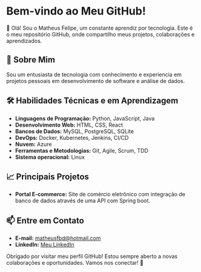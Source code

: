 # Bem-vindo ao Meu GitHub!

👋 Olá! Sou o Matheus Felipe, um constante aprendiz por tecnologia. Este é o meu repositório GitHub, onde compartilho meus projetos, colaborações e aprendizados.

## 🌟 Sobre Mim
Sou um entusiasta de tecnologia com conhecimento e experiencia em projetos pessoais em desenvolvimento de software e análise de dados.

## 🛠️ Habilidades Técnicas e em Aprendizagem
- **Linguagens de Programação:** Python, JavaScript, Java
- **Desenvolvimento Web:** HTML, CSS, React
- **Bancos de Dados:** MySQL, PostgreSQL, SQLite
- **DevOps:** Docker, Kubernetes, Jenkins, CI/CD
- **Nuvem:** Azure
- **Ferramentas e Metodologias:** Git, Agile, Scrum, TDD
- **Sistema operacional:** Linux

## 📈 Principais Projetos
- **Portal E-commerce:** Site de comércio eletrônico com integração de banco de dados através de uma API com Spring boot.

## 📫 Entre em Contato
- **E-mail:** matheusfbd@hotmail.com
- **LinkedIn:** [Meu LinkedIn](https://br.linkedin.com/in/matheus-felipe-barbosa-dias-2362ab11a)

Obrigado por visitar meu perfil GitHub! Estou sempre aberto a novas colaborações e oportunidades. Vamos nos conectar! 🚀

